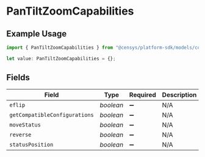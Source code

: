 # PanTiltZoomCapabilities

## Example Usage

```typescript
import { PanTiltZoomCapabilities } from "@censys/platform-sdk/models/components";

let value: PanTiltZoomCapabilities = {};
```

## Fields

| Field                         | Type                          | Required                      | Description                   |
| ----------------------------- | ----------------------------- | ----------------------------- | ----------------------------- |
| `eflip`                       | *boolean*                     | :heavy_minus_sign:            | N/A                           |
| `getCompatibleConfigurations` | *boolean*                     | :heavy_minus_sign:            | N/A                           |
| `moveStatus`                  | *boolean*                     | :heavy_minus_sign:            | N/A                           |
| `reverse`                     | *boolean*                     | :heavy_minus_sign:            | N/A                           |
| `statusPosition`              | *boolean*                     | :heavy_minus_sign:            | N/A                           |